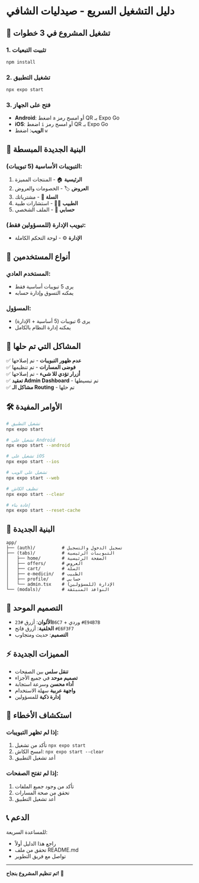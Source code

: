 # دليل التشغيل السريع - صيدليات الشافي

## 🚀 تشغيل المشروع في 3 خطوات

### 1. تثبيت التبعيات
```bash
npm install
```

### 2. تشغيل التطبيق
```bash
npx expo start
```

### 3. فتح على الجهاز
- **Android**: اضغط `a` أو امسح رمز QR بـ Expo Go
- **iOS**: اضغط `i` أو امسح رمز QR بـ Expo Go
- **الويب**: اضغط `w`

## 📱 البنية الجديدة المبسطة

### التبويبات الأساسية (5 تبويبات):
1. **الرئيسية** 🏠 - المنتجات المميزة
2. **العروض** 🏷️ - الخصومات والعروض
3. **السلة** 🛒 - مشترياتك
4. **الطبيب** 👨‍⚕️ - استشارات طبية
5. **حسابي** 👤 - الملف الشخصي

### تبويب الإدارة (للمسؤولين فقط):
- **الإدارة** ⚙️ - لوحة التحكم الكاملة

## 🔐 أنواع المستخدمين

### المستخدم العادي:
- يرى 5 تبويبات أساسية فقط
- يمكنه التسوق وإدارة حسابه

### المسؤول:
- يرى 6 تبويبات (5 أساسية + الإدارة)
- يمكنه إدارة النظام بالكامل

## 🎯 المشاكل التي تم حلها

✅ **عدم ظهور التبويبات** - تم إصلاحها  
✅ **فوضى المسارات** - تم تنظيمها  
✅ **أزرار تؤدي للا شيء** - تم إصلاحها  
✅ **تعقيد Admin Dashboard** - تم تبسيطها  
✅ **مشاكل الـ Routing** - تم حلها  

## 🛠️ الأوامر المفيدة

```bash
# تشغيل التطبيق
npx expo start

# تشغيل على Android
npx expo start --android

# تشغيل على iOS
npx expo start --ios

# تشغيل على الويب
npx expo start --web

# تنظيف الكاش
npx expo start --clear

# إعادة بناء
npx expo start --reset-cache
```

## 📁 البنية الجديدة

```
app/
├── (auth)/          # تسجيل الدخول والتسجيل
├── (tabs)/          # التبويبات الرئيسية
│   ├── home/        # الصفحة الرئيسية
│   ├── offers/      # العروض
│   ├── cart/        # السلة
│   ├── e-medicin/   # الطبيب
│   ├── profile/     # حسابي
│   └── admin.tsx    # الإدارة (للمسؤولين)
└── (modals)/        # النوافذ المنبثقة
```

## 🎨 التصميم الموحد

- **الألوان**: أزرق `#23B6C7` + وردي `#E94B7B`
- **الخلفية**: أزرق فاتح `#E6F3F7`
- **التصميم**: حديث ومتجاوب

## ⚡ المميزات الجديدة

- **تنقل سلس** بين الصفحات
- **تصميم موحد** في جميع الأجزاء
- **أداء محسن** وسرعة استجابة
- **واجهة عربية** سهلة الاستخدام
- **إدارة ذكية** للمسؤولين

## 🔧 استكشاف الأخطاء

### إذا لم تظهر التبويبات:
1. تأكد من تشغيل `npx expo start`
2. امسح الكاش: `npx expo start --clear`
3. أعد تشغيل التطبيق

### إذا لم تفتح الصفحات:
1. تأكد من وجود جميع الملفات
2. تحقق من صحة المسارات
3. أعد تشغيل التطبيق

## 📞 الدعم

للمساعدة السريعة:
- راجع هذا الدليل أولاً
- تحقق من ملف README.md
- تواصل مع فريق التطوير

---

**تم تنظيم المشروع بنجاح! 🎉** 
